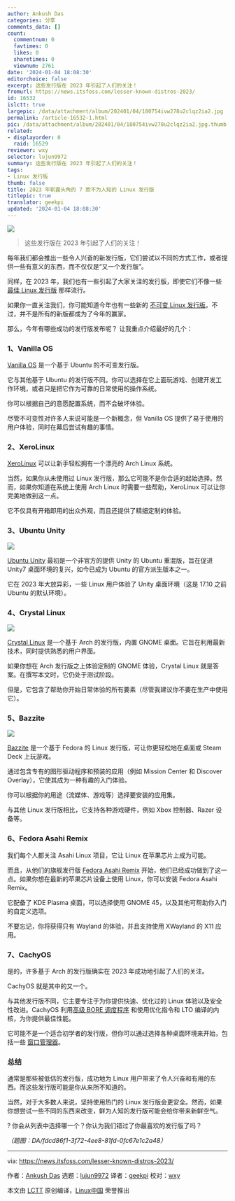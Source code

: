 ```yaml
---
author: Ankush Das
categories: 分享
comments_data: []
count:
  commentnum: 0
  favtimes: 0
  likes: 0
  sharetimes: 0
  viewnum: 2761
date: '2024-01-04 18:08:30'
editorchoice: false
excerpt: 这些发行版在 2023 年引起了人们的关注！
fromurl: https://news.itsfoss.com/lesser-known-distros-2023/
id: 16532
islctt: true
largepic: /data/attachment/album/202401/04/180754ivw278u2clqz2ia2.jpg
permalink: /article-16532-1.html
pic: /data/attachment/album/202401/04/180754ivw278u2clqz2ia2.jpg.thumb.jpg
related:
- displayorder: 0
  raid: 16529
reviewer: wxy
selector: lujun9972
summary: 这些发行版在 2023 年引起了人们的关注！
tags:
- Linux 发行版
thumb: false
title: 2023 年崭露头角的 7 款不为人知的 Linux 发行版
titlepic: true
translator: geekpi
updated: '2024-01-04 18:08:30'
---
```


![](/data/attachment/album/202401/04/180754ivw278u2clqz2ia2.jpg)



> 
> 这些发行版在 2023 年引起了人们的关注！
> 
> 
> 


每年我们都会推出一些令人兴奋的新发行版，它们尝试以不同的方式工作，或者提供一些有意义的东西，而不仅仅是“又一个发行版”。


同样，在 2023 年，我们也有一些引起了大家关注的发行版，即使它们不像一些 [最佳 Linux 发行版](https://itsfoss.com/best-linux-distributions/) 那样流行。


如果你一直关注我们，你可能知道今年也有一些新的 [不可变 Linux 发行版](https://itsfoss.com/immutable-linux-distros/)。不过，并不是所有的新版都成为了今年的赢家。


那么，今年有哪些成功的发行版发布呢？ 让我重点介绍最好的几个：


### 1、Vanilla OS


[Vanilla OS](https://vanillaos.org/) 是一个基于 Ubuntu 的不可变发行版。


它与其他基于 Ubuntu 的发行版不同。你可以选择在它上面玩游戏、创建开发工作环境，或者只是把它作为可靠的日常使用的操作系统。


你可以根据自己的意愿配置系统，而不会破坏体验。


尽管不可变性对许多人来说可能是一个新概念，但 Vanilla OS 提供了易于使用的用户体验，同时在幕后尝试有趣的事情。


### 2、XeroLinux


[XeroLinux](https://xerolinux.xyz/) 可以让新手轻松拥有一个漂亮的 Arch Linux 系统。


当然，如果你从未使用过 Linux 发行版，那么它可能不是你合适的起始选择。然而，如果你知道在系统上使用 Arch Linux 时需要一些帮助，XeroLinux 可以让你完美地做到这一点。


它不仅具有开箱即用的出众外观，而且还提供了精细定制的体验。


### 3、Ubuntu Unity


![](/data/attachment/album/202401/04/180831lzcooo6f5cbfo68e.jpg)


[Ubuntu Unity](https://ubuntuunity.org/) 最初是一个非官方的提供 Unity 的 Ubuntu 重混版，旨在促进 Unity7 桌面环境的复兴，如今已成为 Ubuntu 的官方派生版本之一。


它在 2023 年大放异彩，一些 Linux 用户体验了 Unity 桌面环境（这是 17.10 之前 Ubuntu 的默认环境）。


### 4、Crystal Linux


![](/data/attachment/album/202401/04/180832xufosq6ogqt5uebv.png)


[Crystal Linux](https://getcryst.al/site) 是一个基于 Arch 的发行版，内置 GNOME 桌面。它旨在利用最新技术，同时提供熟悉的用户界面。


如果你想在 Arch 发行版之上体验定制的 GNOME 体验，Crystal Linux 就是答案。在撰写本文时，它仍处于测试阶段。


但是，它包含了帮助你开始日常体验的所有要素（尽管我建议你不要在生产中使用它）。


### 5、Bazzite


![](/data/attachment/album/202401/04/180833v4wjejcww8sg5wxy.jpg)


[Bazzite](https://github.com/ublue-os/bazzite/) 是一个基于 Fedora 的 Linux 发行版，可让你更轻松地在桌面或 Steam Deck 上玩游戏。


通过包含专有的图形驱动程序和预装的应用（例如 Mission Center 和 Discover Overlay），它使其成为一种有趣的入门体验。


你可以根据你的用途（流媒体、游戏等）选择要安装的应用集。


与其他 Linux 发行版相比，它支持各种游戏硬件，例如 Xbox 控制器、Razer 设备等。


### 6、Fedora Asahi Remix


我们每个人都关注 Asahi Linux 项目，它让 Linux 在苹果芯片上成为可能。


而且，从他们的旗舰发行版 [Fedora Asahi Remix](https://asahilinux.org/fedora/) 开始，他们已经成功做到了这一点。如果你想在最新的苹果芯片设备上使用 Linux，你可以安装 Fedora Asahi Remix。


它配备了 KDE Plasma 桌面，可以选择使用 GNOME 45，以及其他可帮助你入门的自定义选项。


不要忘记，你将获得只有 Wayland 的体验，并且支持使用 XWayland 的 X11 应用。


### 7、CachyOS


是的，许多基于 Arch 的发行版确实在 2023 年成功地引起了人们的关注。


CachyOS 就是其中的又一个。


与其他发行版不同，它主要专注于为你提供快速、优化过的 Linux 体验以及安全性改进。CachyOS 利用[高级 BORE 调度程序](https://wiki.archlinux.org/title/improving_performance) 和使用优化指令和 LTO 编译的内核，为你提供最佳性能。


它可能不是一个适合初学者的发行版，但你可以通过选择各种桌面环境来开始，包括一些 [窗口管理器](https://itsfoss.com/best-window-managers/)。


### 总结


通常是那些被低估的发行版，成功地为 Linux 用户带来了令人兴奋和有用的东西。而这些发行版可能是你从来所不知道的。


当然，对于大多数人来说，坚持使用热门的 Linux 发行版会更安全。然而，如果你想尝试一些不同的东西来改变，鲜为人知的发行版可能会给你带来新鲜空气。


? 你会从列表中选择哪一个？你认为我们错过了你最喜欢的发行版了吗？


*（题图：DA/fdcd86f1-3f72-4ee8-81fd-0fc67e1c2a48）*




---


via: <https://news.itsfoss.com/lesser-known-distros-2023/>


作者：[Ankush Das](https://news.itsfoss.com/author/ankush/) 选题：[lujun9972](https://github.com/lujun9972) 译者：[geekpi](https://github.com/geekpi) 校对：[wxy](https://github.com/wxy)


本文由 [LCTT](https://github.com/LCTT/TranslateProject) 原创编译，[Linux中国](https://linux.cn/) 荣誉推出